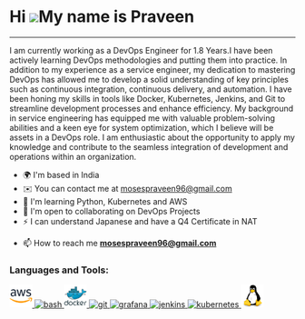Hi ![](https://user-images.githubusercontent.com/18350557/176309783-0785949b-9127-417c-8b55-ab5a4333674e.gif)My name is Praveen
===============================================================================================================================


---------------

I am currently working as a DevOps Engineer for 1.8 Years.I have been actively learning DevOps methodologies and putting them into practice. In addition to my experience as a service engineer, my dedication to mastering DevOps has allowed me to develop a solid understanding of key principles such as continuous integration, continuous delivery, and automation. I have been honing my skills in tools like Docker, Kubernetes, Jenkins, and Git to streamline development processes and enhance efficiency. My background in service engineering has equipped me with valuable problem-solving abilities and a keen eye for system optimization, which I believe will be assets in a DevOps role. I am enthusiastic about the opportunity to apply my knowledge and contribute to the seamless integration of development and operations within an organization.

* 🌍  I'm based in India
* ✉️  You can contact me at [mosespraveen96@gmail.com](mailto:mosespraveen96@gmail.com)
* 🧠  I'm learning Python, Kubernetes and AWS
* 🤝  I'm open to collaborating on DevOps Projects
* ⚡  I can understand Japanese and have a Q4 Certificate in NAT

- 📫 How to reach me **mosespraveen96@gmail.com**


<p align="left">
</p>

<h3 align="left">Languages and Tools:</h3>
<p align="left"> <a href="https://aws.amazon.com" target="_blank" rel="noreferrer"> <img src="https://raw.githubusercontent.com/devicons/devicon/master/icons/amazonwebservices/amazonwebservices-original-wordmark.svg" alt="aws" width="40" height="40"/> </a> <a href="https://www.gnu.org/software/bash/" target="_blank" rel="noreferrer"> <img src="https://www.vectorlogo.zone/logos/gnu_bash/gnu_bash-icon.svg" alt="bash" width="40" height="40"/> </a> <a href="https://www.docker.com/" target="_blank" rel="noreferrer"> <img src="https://raw.githubusercontent.com/devicons/devicon/master/icons/docker/docker-original-wordmark.svg" alt="docker" width="40" height="40"/> </a> <a href="https://git-scm.com/" target="_blank" rel="noreferrer"> <img src="https://www.vectorlogo.zone/logos/git-scm/git-scm-icon.svg" alt="git" width="40" height="40"/> </a> <a href="https://grafana.com" target="_blank" rel="noreferrer"> <img src="https://www.vectorlogo.zone/logos/grafana/grafana-icon.svg" alt="grafana" width="40" height="40"/> </a> <a href="https://www.jenkins.io" target="_blank" rel="noreferrer"> <img src="https://www.vectorlogo.zone/logos/jenkins/jenkins-icon.svg" alt="jenkins" width="40" height="40"/> </a> <a href="https://kubernetes.io" target="_blank" rel="noreferrer"> <img src="https://www.vectorlogo.zone/logos/kubernetes/kubernetes-icon.svg" alt="kubernetes" width="40" height="40"/> </a> <a href="https://www.linux.org/" target="_blank" rel="noreferrer"> <img src="https://raw.githubusercontent.com/devicons/devicon/master/icons/linux/linux-original.svg" alt="linux" width="40" height="40"/> </a> </p>



